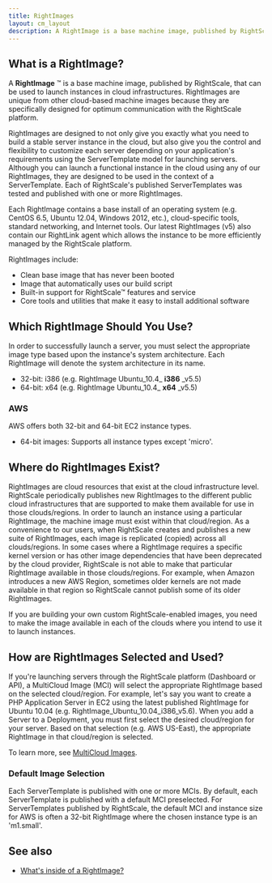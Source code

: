```yaml
---
title: RightImages
layout: cm_layout
description: A RightImage is a base machine image, published by RightScale, that can be used to launch instances in cloud infrastructures.
---
```


## What is a RightImage?

A **RightImage** ™ is a base machine image, published by RightScale, that can be used to launch instances in cloud infrastructures. RightImages are unique from other cloud-based machine images because they are specifically designed for optimum communication with the RightScale platform.

RightImages are designed to not only give you exactly what you need to build a stable server instance in the cloud, but also give you the control and flexibility to customize each server depending on your application's requirements using the ServerTemplate model for launching servers. Although you can launch a functional instance in the cloud using any of our RightImages, they are designed to be used in the context of a ServerTemplate. Each of RightScale's published ServerTemplates was tested and published with one or more RightImages.

Each RightImage contains a base install of an operating system (e.g. CentOS 6.5, Ubuntu 12.04, Windows 2012, etc.), cloud-specific tools, standard networking, and Internet tools. Our latest RightImages (v5) also contain our RightLink agent which allows the instance to be more efficiently managed by the RightScale platform.

RightImages include:

* Clean base image that has never been booted
* Image that automatically uses our build script
* Built-in support for RightScale™ features and service
* Core tools and utilities that make it easy to install additional software

## Which RightImage Should You Use?

In order to successfully launch a server, you must select the appropriate image type based upon the instance's system architecture. Each RightImage will denote the system architecture in its name.

* 32-bit: i386 (e.g. RightImage Ubuntu_10.4\_ **i386** \_v5.5)
* 64-bit: x64 (e.g. RightImage Ubuntu_10.4\_ **x64** \_v5.5)

### AWS

AWS offers both 32-bit and 64-bit EC2 instance types.

* 64-bit images: Supports all instance types except 'micro'.

## Where do RightImages Exist?

RightImages are cloud resources that exist at the cloud infrastructure level. RightScale periodically publishes new RightImages to the different public cloud infrastructures that are supported to make them available for use in those clouds/regions. In order to launch an instance using a particular RightImage, the machine image must exist within that cloud/region. As a convenience to our users, when RightScale creates and publishes a new suite of RightImages, each image is replicated (copied) across all clouds/regions. In some cases where a RightImage requires a specific kernel version or has other image dependencies that have been deprecated by the cloud provider, RightScale is not able to make that particular RightImage available in those clouds/regions. For example, when Amazon introduces a new AWS Region, sometimes older kernels are not made available in that region so RightScale cannot publish some of its older RightImages.

If you are building your own custom RightScale-enabled images, you need to make the image available in each of the clouds where you intend to use it to launch instances.

## How are RightImages Selected and Used?

If you're launching servers through the RightScale platform (Dashboard or API), a MultiCloud Image (MCI) will select the appropriate RightImage based on the selected cloud/region. For example, let's say you want to create a PHP Application Server in EC2 using the latest published RightImage for Ubuntu 10.04 (e.g. RightImage_Ubuntu_10.04_i386_v5.6). When you add a Server to a Deployment, you must first select the desired cloud/region for your server. Based on that selection (e.g. AWS US-East), the appropriate RightImage in that cloud/region is selected.

To learn more, see [MultiCloud Images](/cm/dashboard/design/multicloud_images/index.html).

### Default Image Selection

Each ServerTemplate is published with one or more MCIs. By default, each ServerTemplate is published with a default MCI preselected. For ServerTemplates published by RightScale, the default MCI and instance size for AWS is often a 32-bit RightImage where the chosen instance type is an 'm1.small'.

## See also

- [What's inside of a RightImage?](/faq/What_is_inside_of_a_RightImage.html)
